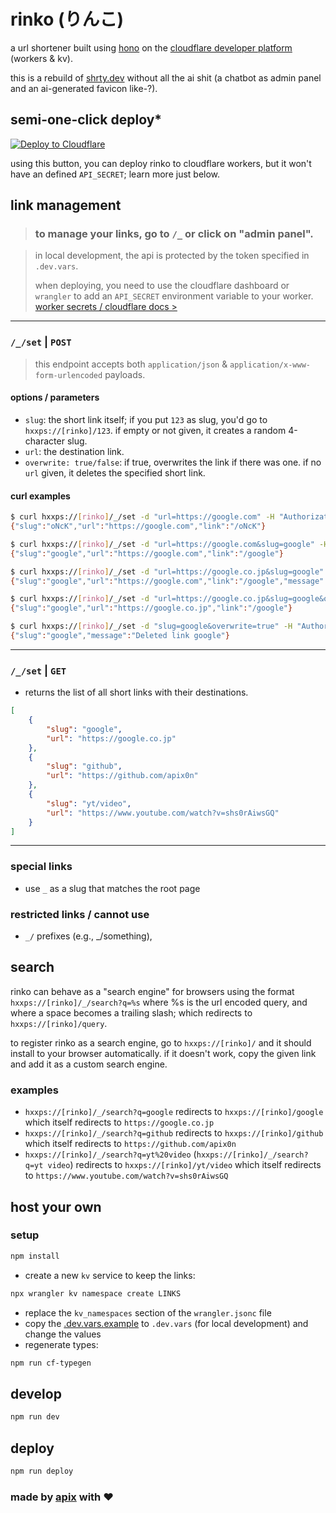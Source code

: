 # rinko (りんこ)

a url shortener built using [hono](https://hono.dev/) on the [cloudflare developer platform](https://developers.cloudflare.com) (workers & kv).

this is a rebuild of [shrty.dev](https://github.com/craigsdennis/shorty-dot-dev) without all the ai shit (a chatbot as admin panel and an ai-generated favicon like-?).

## semi-one-click deploy*

[![Deploy to Cloudflare](https://deploy.workers.cloudflare.com/button)](https://deploy.workers.cloudflare.com/?url=https%3A%2F%2Fgithub.com%2Fapix0n%2Frinko)

using this button, you can deploy rinko to cloudflare workers, but it won't have an defined `API_SECRET`; learn more just below.

## link management

> ### to manage your links, go to `/_` or click on "admin panel".

> in local development, the api is protected by the token specified in `.dev.vars`.
>
> when deploying, you need to use the cloudflare dashboard or `wrangler` to add an `API_SECRET` environment variable to your worker. [worker secrets / cloudflare docs >](https://developers.cloudflare.com/workers/configuration/secrets/#secrets-on-deployed-workers)

---

### `/_/set` | `POST`

> this endpoint accepts both `application/json` & `application/x-www-form-urlencoded` payloads.

#### options / parameters

* `slug`: the short link itself; if you put `123` as slug, you'd go to `hxxps://[rinko]/123`. if empty or not given, it creates a random 4-character slug.
* `url`: the destination link.
* `overwrite: true/false`: if true, overwrites the link if there was one. if no `url` given, it deletes the specified short link.

#### curl examples

```bash
$ curl hxxps://[rinko]/_/set -d "url=https://google.com" -H "Authorization: Bearer {api token}"
{"slug":"oNcK","url":"https://google.com","link":"/oNcK"}
```

```bash
$ curl hxxps://[rinko]/_/set -d "url=https://google.com&slug=google" -H "Authorization: Bearer {api token}"
{"slug":"google","url":"https://google.com","link":"/google"}

$ curl hxxps://[rinko]/_/set -d "url=https://google.co.jp&slug=google" -H "Authorization: Bearer {api token}" 
{"slug":"google","url":"https://google.com","link":"/google","message":"Did not update google because it already was pointing to https://google.com and overwrite was set to false."}

$ curl hxxps://[rinko]/_/set -d "url=https://google.co.jp&slug=google&overwrite=true" -H "Authorization: Bearer {api token}"
{"slug":"google","url":"https://google.co.jp","link":"/google"}
```

```bash
$ curl hxxps://[rinko]/_/set -d "slug=google&overwrite=true" -H "Authorization: Bearer {api token}"
{"slug":"google","message":"Deleted link google"}
```

---

### `/_/set` | `GET`

* returns the list of all short links with their destinations.

```json
[
	{
		"slug": "google",
		"url": "https://google.co.jp"
	},
	{
		"slug": "github",
		"url": "https://github.com/apix0n"
	},
	{
		"slug": "yt/video",
		"url": "https://www.youtube.com/watch?v=shs0rAiwsGQ"
	}
]
```

---

### special links

* use `_` as a slug that matches the root page

### restricted links / cannot use

* `_/` prefixes (e.g., _/something),

## search

rinko can behave as a "search engine" for browsers using the format `hxxps://[rinko]/_/search?q=%s` where %s is the url encoded query, and where a space becomes a trailing slash; which redirects to `hxxps://[rinko]/query`.

to register rinko as a search engine, go to `hxxps://[rinko]/` and it should install to your browser automatically.
if it doesn't work, copy the given link and add it as a custom search engine.

### examples

* `hxxps://[rinko]/_/search?q=google` redirects to `hxxps://[rinko]/google` which itself redirects to `https://google.co.jp`
* `hxxps://[rinko]/_/search?q=github` redirects to `hxxps://[rinko]/github` which itself redirects to `https://github.com/apix0n`
* `hxxps://[rinko]/_/search?q=yt%20video` (`hxxps://[rinko]/_/search?q=yt video`) redirects to `hxxps://[rinko]/yt/video` which itself redirects to `https://www.youtube.com/watch?v=shs0rAiwsGQ`

## host your own

### setup

```bash
npm install
```

* create a new `kv` service to keep the links:

```bash
npx wrangler kv namespace create LINKS
```

* replace the `kv_namespaces` section of the `wrangler.jsonc` file
* copy the [.dev.vars.example](./.dev.vars.example) to `.dev.vars` (for local development) and change the values
* regenerate types:

```bash
npm run cf-typegen
```

## develop

```bash
npm run dev
```

## deploy

```bash
npm run deploy
```

### made by [apix](https://github.com/apix0n) with ❤️